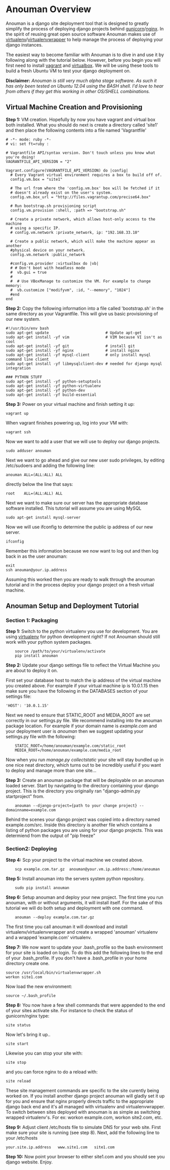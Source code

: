 Anouman Overview
================

Anouman is a django site deployment tool that is designed to greatly simplify the process of deploying django projects behind [gunicorn](http://gunicorn.org/)/[nginx](http://nginx.com/).  In the spirit of reusing great open source software Anouman makes use of [virtualenv](https://pypi.python.org/pypi/virtualenv)/[virtualenvwrapper](http://virtualenvwrapper.readthedocs.org/en/latest/) to help manage the process of deploying your django instances.  

The easiest way to become familiar with Anouman is to dive in and use it by following along with the tutorial below.  However, before you begin you will first need to install [vagrant](http://www.vagrantup.com/) and [virtualbox](https://www.virtualbox.org/).  We will be using these tools to build a fresh Ubuntu VM to test your django deployment on.

**Disclaimer:** *Anouman is still very much alpha stage software.  As such it has only been tested on Ubuntu 12.04 using the BASH shell.  I'd love to hear from others if they get this working in other OS/SHELL combinations.*  


Virtual Machine Creation and Provisioning
-----------------------------------------


**Step 1:** VM creation.  Hopefully by now you have vagrant and virtual box both installed.  What you should do next is create a directory called 'site1' and then place the following contents into a file named 'Vagrantfile'

    # -*- mode: ruby -*-
    # vi: set ft=ruby :

    # Vagrantfile API/syntax version. Don't touch unless you know what you're doing!
    VAGRANTFILE_API_VERSION = "2"

    Vagrant.configure(VAGRANTFILE_API_VERSION) do |config| 
      # Every Vagrant virtual environment requires a box to build off of. 
      config.vm.box = "site1" 

      # The url from where the 'config.vm.box' box will be fetched if it 
      # doesn't already exist on the user's system. 
      config.vm.box_url = "http://files.vagrantup.com/precise64.box" 

      # Run bootstrap.sh provisioning script 
      config.vm.provision :shell, :path => "bootstrap.sh" 

      # Create a private network, which allows host-only access to the machine 
      # using a specific IP. 
      # config.vm.network :private_network, ip: "192.168.33.10"  

      # Create a public network, which will make the machine appear as another 
      #physical device on your network. 
      config.vm.network :public_network 

      #config.vm.provider :virtualbox do |vb| 
      # # Don't boot with headless mode 
      #  vb.gui = true 
      # 
      #  # Use VBoxManage to customize the VM. For example to change memory: 
      #  vb.customize ["modifyvm", :id, "--memory", "1024"] 
      #end 
    end

**Step 2:** Copy the following information into a file called 'bootstrap.sh' in the same directory as your Vagrantfile.   This will give us basic provisioning of our new system.  

    #!/usr/bin/env bash
    sudo apt-get update                         # Update apt-get
    sudo apt-get install -yf vim                # VIM because VI isn't as cool
    sudo apt-get install -yf git                # install git
    sudo apt-get install -yf nginx              # install nginx
    sudo apt-get install -yf mysql-client       # only install mysql command line client
    sudo apt-get install -yf libmysqlclient-dev # needed for django mysql integration

    ### PYTHON STUFF
    sudo apt-get install -yf python-setuptools
    sudo apt-get install -yf python-virtualenv
    sudo apt-get install -yf python-dev
    sudo apt-get install -yf build-essential


**Step 3:** Power on your virtual machine and finish setting it up:

    vagrant up
    
When vagrant finishes powering up, log into your VM with:

    vagrant ssh
    
Now we want to add a user that we will use to deploy our django projects.

    sudo adduser anouman
    
Next we want to go ahead and give our new user sudo privileges, by editing /etc/sudoers and adding the following line:
    
    anouman ALL=(ALL:ALL) ALL  
    
directly below the line that says:

    root    ALL=(ALL:ALL) ALL


Next we want to make sure our server has the appropriate database software installed.  This tutorial will assume you are using MySQL

    sudo apt-get install mysql-server

Now we will use ifconfig to determine the public ip address of our new server.

    ifconfig
    
Remember this information because we now want to log out and then log back in as the user anouman:

    exit
    ssh anouman@your.ip.address
    
Assuming this worked then you are ready to walk through the anouman tutorial and in the process deploy your django project on a fresh virtual machine.



Anouman Setup and Deployment Tutorial
-----------------------------

### Section 1:  Packaging

**Step 1:** Switch to the python virtualenv you use for development.
        You are using [virtualenv](http://www.virtualenv.org/en/latest/) for python development right?  If not Anouman should still work
        with your python system packages.

        source /path/to/your/virtualenv/activate
        pip install anouman

**Step 2:** Update your django settings file to reflect the Virtual Machine you are about to deploy it on.

First set your database host to match the ip address of the virtual machine you created above.  For example if your virtual machine ip is 10.0.1.15 then make sure you have the following in the DATABASES section of your settings file:

    'HOST': '10.0.1.15'
    
Next we need to ensure that STATIC_ROOT and MEDIA_ROOT are set correctly in our settings.py file.  We recommend installing into the anouman package location.  For example if your domain name is *example.com* and your deployment user is *anouman* then we suggest updating your settings.py file with the following:

        STATIC_ROOT=/home/anouman/example.com/static_root
        MEDIA_ROOT=/home/anouman/example.com/media_root
        
Now when you run *manage.py collectstatic* your site will stay bundled up in one nice neat directory, which turns out to be incredibly useful if you want to deploy and manage more than one site...

**Step 3:** Create an anouman package that will be deployable on an anouman loaded
        server.  Start by navigating to the directory containing your django project.
        This is the directory you originally ran "django-admin.py startproject" from.
        

        anouman --django-project={path to your change project} --domainname=example.com

Behind the scenes your django project was copied into a directory named
example.com/src. Inside this directory is another file which contains a listing of python packages you
are using for your django projects.  This was determiend from the output of "pip freeze" 

### Section2:  Deploying

**Step 4:** Scp your project to the virtual machine we created above.

        scp example.com.tar.gz  anouman@your.vm.ip.address:/home/anouman

**Step 5:** Install anouman into the servers system python repository.

        sudo pip install anouman

**Step 6:** Setup  anouman and deploy your new project.   The first time you run anouman, with or without arguments, it will install itself.  For the sake of this tutorial we will do both setup and deployment with one command.

        anouman --deploy example.com.tar.gz

The first time you call anouman it will download and install virtualenv/virtualenvwrapper and create a wrapped 'anouman' virtualenv and a wrapped 'example.com' virtualenv.

**Step 7:** We now want to update your .bash_profile so the bash environment for your site is loaded on login.  To do this add the following lines to the end of your .bash_profile.  If you don't have a .bash_profile in your home directory create one.

    source /usr/local/bin/virtualenvwrapper.sh
    workon site1.com
    
Now load the new environment:

    source ~/.bash_profile
    
**Step 8:**  You now have a few shell commands that were appended to the end of your sites activate site. For instance to check the status of gunicorn/nginx type:

    site status
    
Now let's bring it up..

    site start
    
Likewise you can stop your site with:

    site stop
    
and you can force nginx to do a reload with:

    site reload

These site management commands are specific to the site curently being worked on.  If you install another django project anouman will gladly set it up for you and ensure that nginx properly directs traffic to the appropriate django back end and it's all managed with virtualenv and virtualenvwrapper.  To switch between sites deployed with anouman is as simple as switching wrapped virtualenv's.  For ex:  workon example.com, workon site2.com, etc.

**Step 9:**  Adjust client /etc/hosts file to simulate DNS for your web site.  First make sure your site is running (see step 8).  Next, add the following line to your /etc/hosts

    your.site.ip.address   www.site1.com   site1.com

**Step 10:** Now point your browser to either site1.com and you should see you django website.  Enjoy. 
